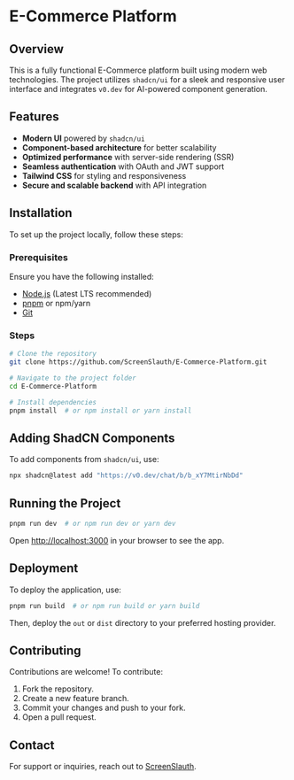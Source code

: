 # E-Commerce Platform

## Overview
This is a fully functional E-Commerce platform built using modern web technologies. The project utilizes `shadcn/ui` for a sleek and responsive user interface and integrates `v0.dev` for AI-powered component generation.

## Features
- **Modern UI** powered by `shadcn/ui`
- **Component-based architecture** for better scalability
- **Optimized performance** with server-side rendering (SSR)
- **Seamless authentication** with OAuth and JWT support
- **Tailwind CSS** for styling and responsiveness
- **Secure and scalable backend** with API integration

## Installation
To set up the project locally, follow these steps:

### Prerequisites
Ensure you have the following installed:
- [Node.js](https://nodejs.org/) (Latest LTS recommended)
- [pnpm](https://pnpm.io/) or npm/yarn
- [Git](https://git-scm.com/)

### Steps
```sh
# Clone the repository
git clone https://github.com/ScreenSlauth/E-Commerce-Platform.git

# Navigate to the project folder
cd E-Commerce-Platform

# Install dependencies
pnpm install  # or npm install or yarn install
```

## Adding ShadCN Components
To add components from `shadcn/ui`, use:
```sh
npx shadcn@latest add "https://v0.dev/chat/b/b_xY7MtirNbDd"
```

## Running the Project
```sh
pnpm run dev  # or npm run dev or yarn dev
```
Open [http://localhost:3000](http://localhost:3000) in your browser to see the app.

## Deployment
To deploy the application, use:
```sh
pnpm run build  # or npm run build or yarn build
```
Then, deploy the `out` or `dist` directory to your preferred hosting provider.

## Contributing
Contributions are welcome! To contribute:
1. Fork the repository.
2. Create a new feature branch.
3. Commit your changes and push to your fork.
4. Open a pull request.

## Contact
For support or inquiries, reach out to [ScreenSlauth](https://github.com/ScreenSlauth).


